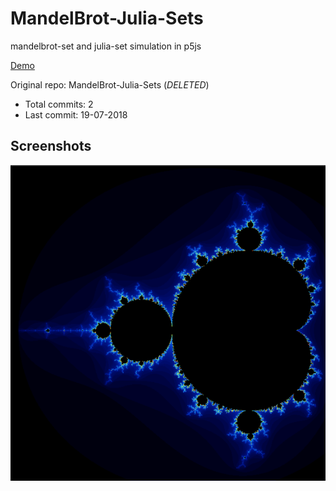 # MandelBrot-Julia-Sets

mandelbrot-set and julia-set simulation in p5js

[Demo](https://hoangtran0410.github.io/p5js-playground/2018/mandelbrot-julia-sets/)

Original repo: MandelBrot-Julia-Sets (*DELETED*)
+ Total commits: 2
+ Last commit: 19-07-2018

## Screenshots

![screenshot](./1.png)
